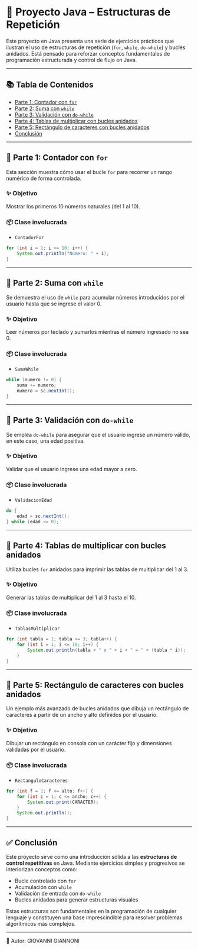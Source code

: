 # 🔁 Proyecto Java – Estructuras de Repetición

Este proyecto en Java presenta una serie de ejercicios prácticos que ilustran el uso de estructuras de repetición (`for`, `while`, `do-while`) y bucles anidados. Está pensado para reforzar conceptos fundamentales de programación estructurada y control de flujo en Java.

---

## 📚 Tabla de Contenidos

- [Parte 1: Contador con `for`](#parte-1-contador-con-for)
- [Parte 2: Suma con `while`](#parte-2-suma-con-while)
- [Parte 3: Validación con `do-while`](#parte-3-validación-con-do-while)
- [Parte 4: Tablas de multiplicar con bucles anidados](#parte-4-tablas-de-multiplicar-con-bucles-anidados)
- [Parte 5: Rectángulo de caracteres con bucles anidados](#parte-5-rectángulo-de-caracteres-con-bucles-anidados)
- [Conclusión](#conclusión)

---

## 🧩 Parte 1: Contador con `for`

Esta sección muestra cómo usar el bucle `for` para recorrer un rango numérico de forma controlada.

### ✨ Objetivo
Mostrar los primeros 10 números naturales (del 1 al 10).

### 📦 Clase involucrada
- `ContadorFor`

```java
for (int i = 1; i <= 10; i++) {
    System.out.println("Número: " + i);
}
```

---

## 🧩 Parte 2: Suma con `while`

Se demuestra el uso de `while` para acumular números introducidos por el usuario hasta que se ingrese el valor 0.

### ✨ Objetivo
Leer números por teclado y sumarlos mientras el número ingresado no sea 0.

### 📦 Clase involucrada
- `SumaWhile`

```java
while (numero != 0) {
    suma += numero;
    numero = sc.nextInt();
}
```

---

## 🧩 Parte 3: Validación con `do-while`

Se emplea `do-while` para asegurar que el usuario ingrese un número válido, en este caso, una edad positiva.

### ✨ Objetivo
Validar que el usuario ingrese una edad mayor a cero.

### 📦 Clase involucrada
- `ValidacionEdad`

```java
do {
    edad = sc.nextInt();
} while (edad <= 0);
```

---

## 🧩 Parte 4: Tablas de multiplicar con bucles anidados

Utiliza bucles `for` anidados para imprimir las tablas de multiplicar del 1 al 3.

### ✨ Objetivo
Generar las tablas de multiplicar del 1 al 3 hasta el 10.

### 📦 Clase involucrada
- `TablasMultiplicar`

```java
for (int tabla = 1; tabla <= 3; tabla++) {
    for (int i = 1; i <= 10; i++) {
        System.out.println(tabla + " x " + i + " = " + (tabla * i));
    }
}
```

---

## 🧩 Parte 5: Rectángulo de caracteres con bucles anidados

Un ejemplo más avanzado de bucles anidados que dibuja un rectángulo de caracteres a partir de un ancho y alto definidos por el usuario.

### ✨ Objetivo
Dibujar un rectángulo en consola con un carácter fijo y dimensiones validadas por el usuario.

### 📦 Clase involucrada
- `RectanguloCaracteres`

```java
for (int f = 1; f <= alto; f++) {
    for (int c = 1; c <= ancho; c++) {
        System.out.print(CARACTER);
    }
    System.out.println();
}
```

---

## ✅ Conclusión

Este proyecto sirve como una introducción sólida a las **estructuras de control repetitivas** en Java. Mediante ejercicios simples y progresivos se interiorizan conceptos como:

- Bucle controlado con `for`
- Acumulación con `while`
- Validación de entrada con `do-while`
- Bucles anidados para generar estructuras visuales

Estas estructuras son fundamentales en la programación de cualquier lenguaje y constituyen una base imprescindible para resolver problemas algorítmicos más complejos.

---

📌 Autor: GIOVANNI GIANNONI  
